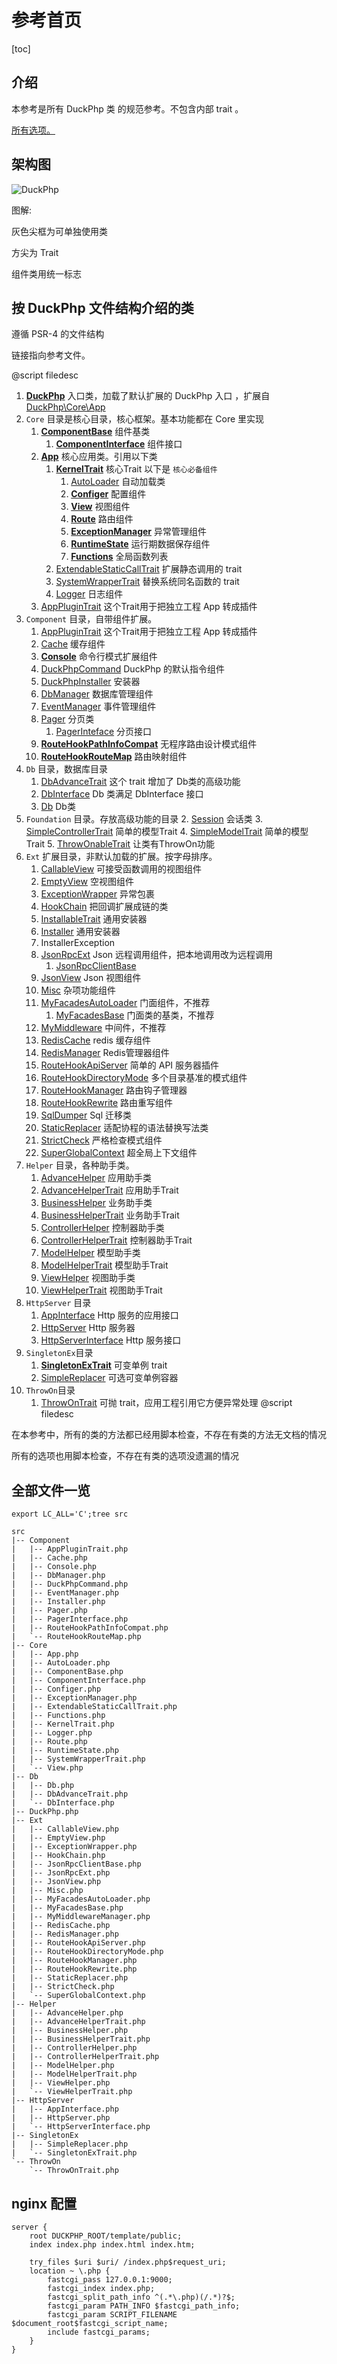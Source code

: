 # 参考首页
[toc]
## 介绍

本参考是所有 DuckPhp 类 的规范参考。不包含内部 trait 。


[所有选项。](options.md)

## 架构图

![DuckPhp](../duckphp.gv.svg)


图解:

灰色尖框为可单独使用类

方尖为 Trait

组件类用统一标志


## 按 DuckPhp 文件结构介绍的类

遵循 PSR-4 的文件结构

链接指向参考文件。

@script filedesc
1. **[DuckPhp](DuckPhp.md)** 入口类，加载了默认扩展的 DuckPhp 入口 ，扩展自 [DuckPhp\\Core\\App](Core-App.md)
2. `Core` 目录是核心目录，核心框架。基本功能都在 Core 里实现
    1. **[ComponentBase](Core-ComponentBase.md)** 组件基类
         1. **[ComponentInterface](Core-ComponentInterface.md)** 组件接口
    2. **[App](Core-App.md)** 核心应用类。引用以下类
        1. **[KernelTrait](Core-KernelTrait.md)** 核心Trait 以下是 `核心必备组件`
            1. [AutoLoader](Core-AutoLoader.md) 自动加载类
            2. **[Configer](Core-Configer.md)** 配置组件
            3. **[View](Core-View.md)** 视图组件
            4. **[Route](Core-Route.md)** 路由组件
            5. **[ExceptionManager](Core-ExceptionManager.md)**   异常管理组件
            6. **[RuntimeState](Core-RuntimeState.md)** 运行期数据保存组件
            7. **[Functions](Core-Functions.md)** 全局函数列表
        2. [ExtendableStaticCallTrait](Core-ExtendableStaticCallTrait.md) 扩展静态调用的 trait
        3. [SystemWrapperTrait](Core-SystemWrapperTrait.md) 替换系统同名函数的 trait
        4. [Logger](Core-Logger.md) 日志组件
    3. [AppPluginTrait](Core-AppPluginTrait.md)   这个Trait用于把独立工程 App 转成插件 
3. `Component` 目录，自带组件扩展。
    1. [AppPluginTrait](Component-AppPluginTrait.md)   这个Trait用于把独立工程 App 转成插件 
    2. [Cache](Component-Cache.md) 缓存组件
    3. **[Console](Component-Cache.md)** 命令行模式扩展组件
    4. [DuckPhpCommand](Component-DuckPhpCommand.md) DuckPhp 的默认指令组件
    5. [DuckPhpInstaller](Component-DuckPhpInstaller.md) 安装器
    6. [DbManager](Component-DbManager.md) 数据库管理组件
    7. [EventManager](Component-EventManager.md) 事件管理组件
    8. [Pager](Component-Pager.md) 分页类
        1. [PagerInteface](Component-PagerInteface.md) 分页接口
    9. **[RouteHookPathInfoCompat](Component-RouteHookPathInfoCompat.md)** 无程序路由设计模式组件
    10. **[RouteHookRouteMap](Component-RouteHookRouteMap.md)** 路由映射组件
4. `Db` 目录，数据库目录
    1. [DbAdvanceTrait](Db-DbAdvanceTrait.md)  这个 trait 增加了 Db类的高级功能
    2. [DbInterface](Db-DbInterface.md) Db 类满足 DbInterface 接口
    3. [Db](Db-Db.md) Db类
5. `Foundation` 目录。存放高级功能的目录
    2. [Session](Foundation-Session.md) 会话类
    3. [SimpleControllerTrait](Foundation-SimpleControllerTrait.md) 简单的模型Trait
    4. [SimpleModelTrait](Foundation-SimpleModel.md) 简单的模型Trait
    5. [ThrowOnableTrait](Foundation-ThrowOnableTrait.md) 让类有ThrowOn功能
6. `Ext` 扩展目录，非默认加载的扩展。按字母排序。
    1. [CallableView](Ext-CallableView.md) 可接受函数调用的视图组件
    2. [EmptyView](Ext-EmptyView.md) 空视图组件
    3. [ExceptionWrapper](Ext-ExceptionWrapper.md) 异常包裹
    4. [HookChain](Ext-HookChain.md) 把回调扩展成链的类
    5. [InstallableTrait](Ext-InstallableTrait.md) 通用安装器
    6. [Installer](Ext-Installer.md) 通用安装器
    7. InstallerException
    8. [JsonRpcExt](Ext-JsonRpcExt.md) Json 远程调用组件，把本地调用改为远程调用
        1. [JsonRpcClientBase](Ext-JsonRpcClientBase.md)
    9. [JsonView](Ext-JsonView.md) Json 视图组件
    10. [Misc](Ext-Misc.md) 杂项功能组件
    11. [MyFacadesAutoLoader](Ext-MyFacadesAutoLoader.md) 门面组件，不推荐
         1. [MyFacadesBase](Ext-MyFacadesBase.md) 门面类的基类，不推荐
    12. [MyMiddleware](Ext-MyMiddleware.md) 中间件，不推荐
    13. [RedisCache](Ext-RedisSimpleCache.md) redis 缓存组件
    14. [RedisManager](Ext-RedisManager.md) Redis管理器组件
    15. [RouteHookApiServer](Ext-RouteHookApiServer.md) 简单的 API 服务器插件
    16. [RouteHookDirectoryMode](Ext-RouteHookDirectoryMode.md) 多个目录基准的模式组件
    17. [RouteHookManager](Ext-RouteHookManager.md) 路由钩子管理器
    18. [RouteHookRewrite](Ext-RouteHookRewrite.md) 路由重写组件
    19. [SqlDumper](Ext-SqlDumper.md) Sql 迁移类
    20. [StaticReplacer](Ext-StaticReplacer.md) 适配协程的语法替换写法类
    21. [StrictCheck](Ext-StrictCheck.md) 严格检查模式组件
    22. [SuperGlobalContext](Ext-SuperGlobalContext.md) 超全局上下文组件
7. `Helper` 目录，各种助手类。
    1. [AdvanceHelper](Helper-AdvanceHelper.md) 应用助手类
    2. [AdvanceHelperTrait](Helper-AdvanceHelperTrait.md) 应用助手Trait
    3. [BusinessHelper](Helper-BusinessHelper.md) 业务助手类
    4. [BusinessHelperTrait](Helper-BusinessHelperTrait.md) 业务助手Trait
    5. [ControllerHelper](Helper-ControllerHelper.md) 控制器助手类
    6. [ControllerHelperTrait](Helper-ControllerHelperTrait.md) 控制器助手Trait
    7. [ModelHelper](Helper-ModelHelper.md) 模型助手类
    8. [ModelHelperTrait](Helper-ModelHelperTrait.md) 模型助手Trait
    9. [ViewHelper](Helper-ViewHelper.md) 视图助手类
    10. [ViewHelperTrait](Helper-ViewHelperTrait.md) 视图助手Trait
8. `HttpServer` 目录
    1. [AppInterface](HttpServer-AppInterface.md)  Http 服务的应用接口
    2. [HttpServer](HttpServer-HttpServer.md)  Http 服务器
    3. [HttpServerInterface](HttpServer-HttpServerInterface.md)  Http 服务接口
9. `SingletonEx`目录
    1. **[SingletonExTrait](SingletonEx-SingletonExTrait.md)**  可变单例 trait
    1. [SimpleReplacer](SingletonEx-SimpleReplacer.md)  可选可变单例容器
10. `ThrowOn`目录
    1. [ThrowOnTrait](ThrowOn-ThrowOnTrait.md) 可抛 trait，应用工程引用它方便异常处理
@script filedesc

在本参考中，所有的类的方法都已经用脚本检查，不存在有类的方法无文档的情况

所有的选项也用脚本检查，不存在有类的选项没遗漏的情况

##  全部文件一览

```
export LC_ALL='C';tree src

src
|-- Component
|   |-- AppPluginTrait.php
|   |-- Cache.php
|   |-- Console.php
|   |-- DbManager.php
|   |-- DuckPhpCommand.php
|   |-- EventManager.php
|   |-- Installer.php
|   |-- Pager.php
|   |-- PagerInterface.php
|   |-- RouteHookPathInfoCompat.php
|   `-- RouteHookRouteMap.php
|-- Core
|   |-- App.php
|   |-- AutoLoader.php
|   |-- ComponentBase.php
|   |-- ComponentInterface.php
|   |-- Configer.php
|   |-- ExceptionManager.php
|   |-- ExtendableStaticCallTrait.php
|   |-- Functions.php
|   |-- KernelTrait.php
|   |-- Logger.php
|   |-- Route.php
|   |-- RuntimeState.php
|   |-- SystemWrapperTrait.php
|   `-- View.php
|-- Db
|   |-- Db.php
|   |-- DbAdvanceTrait.php
|   `-- DbInterface.php
|-- DuckPhp.php
|-- Ext
|   |-- CallableView.php
|   |-- EmptyView.php
|   |-- ExceptionWrapper.php
|   |-- HookChain.php
|   |-- JsonRpcClientBase.php
|   |-- JsonRpcExt.php
|   |-- JsonView.php
|   |-- Misc.php
|   |-- MyFacadesAutoLoader.php
|   |-- MyFacadesBase.php
|   |-- MyMiddlewareManager.php
|   |-- RedisCache.php
|   |-- RedisManager.php
|   |-- RouteHookApiServer.php
|   |-- RouteHookDirectoryMode.php
|   |-- RouteHookManager.php
|   |-- RouteHookRewrite.php
|   |-- StaticReplacer.php
|   |-- StrictCheck.php
|   `-- SuperGlobalContext.php
|-- Helper
|   |-- AdvanceHelper.php
|   |-- AdvanceHelperTrait.php
|   |-- BusinessHelper.php
|   |-- BusinessHelperTrait.php
|   |-- ControllerHelper.php
|   |-- ControllerHelperTrait.php
|   |-- ModelHelper.php
|   |-- ModelHelperTrait.php
|   |-- ViewHelper.php
|   `-- ViewHelperTrait.php
|-- HttpServer
|   |-- AppInterface.php
|   |-- HttpServer.php
|   `-- HttpServerInterface.php
|-- SingletonEx
|   |-- SimpleReplacer.php
|   `-- SingletonExTrait.php
`-- ThrowOn
    `-- ThrowOnTrait.php

```

## nginx 配置


```
server {
    root DUCKPHP_ROOT/template/public;
    index index.php index.html index.htm;
    
    try_files $uri $uri/ /index.php$request_uri;
    location ~ \.php {
        fastcgi_pass 127.0.0.1:9000;
        fastcgi_index index.php;
        fastcgi_split_path_info ^(.*\.php)(/.*)?$;
        fastcgi_param PATH_INFO $fastcgi_path_info;
        fastcgi_param SCRIPT_FILENAME $document_root$fastcgi_script_name;
        include fastcgi_params;
    }
}
```
